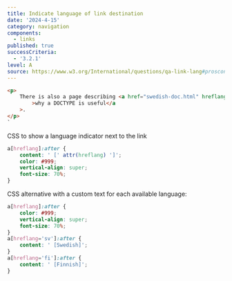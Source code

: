 ```yaml
---
title: Indicate language of link destination
date: '2024-4-15'
category: navigation
components:
  - links
published: true
successCriteria:
  - '3.2.1'
level: A
source: https://www.w3.org/International/questions/qa-link-lang#proscons
---
```


```html
<p>
	There is also a page describing <a href="swedish-doc.html" hreflang="sv"
		>why a DOCTYPE is useful</a
	>.
</p>
`
```

CSS to show a language indicator next to the link

```css
a[hreflang]:after {
	content: ' [' attr(hreflang) ']';
	color: #999;
	vertical-align: super;
	font-size: 70%;
}
```

CSS alternative with a custom text for each available language:

```css
a[hreflang]:after {
	color: #999;
	vertical-align: super;
	font-size: 70%;
}
a[hreflang='sv']:after {
	content: ' [Swedish]';
}
a[hreflang='fi']:after {
	content: ' [Finnish]';
}
```
